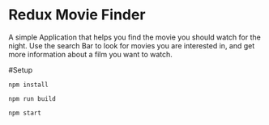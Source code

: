 # Redux Movie Finder

A simple Application that helps you find the movie you should watch for the night. Use the search Bar to look for movies you are interested in, and get more information about a film you want to watch.

#Setup

```
npm install
```
```
npm run build
```
```
npm start
```